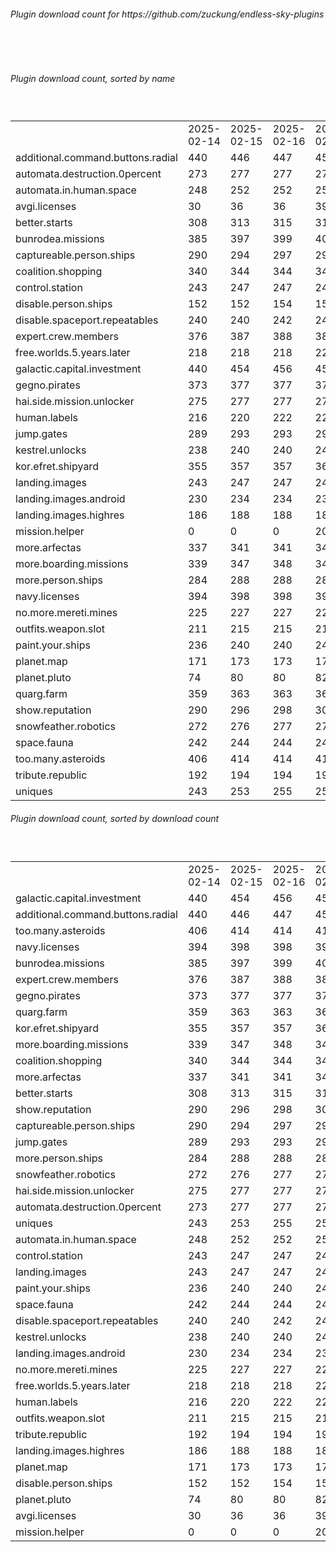 <h6>Plugin download count for https://github.com/zuckung/endless-sky-plugins</h6><br>
<br>
<h6>Plugin download count, sorted by name</h6><sub><sup><br>
<table>
	<tr>
		<td></td>
		<td>2025-02-14</td>
		<td>2025-02-15</td>
		<td>2025-02-16</td>
		<td>2025-02-17</td>
		<td>2025-02-18</td>
		<td>2025-02-19</td>
		<td>2025-02-20</td>
		<td>today +</td>
	</tr>
	<tr>
		<td>additional.command.buttons.radial</td>
		<td>440</td>
		<td>446</td>
		<td>447</td>
		<td>456</td>
		<td>457</td>
		<td>459</td>
		<td>460</td>
		<td>+ 1</td>
	</tr>
	<tr>
		<td>automata.destruction.0percent</td>
		<td>273</td>
		<td>277</td>
		<td>277</td>
		<td>278</td>
		<td>280</td>
		<td>281</td>
		<td>282</td>
		<td>+ 1</td>
	</tr>
	<tr>
		<td>automata.in.human.space</td>
		<td>248</td>
		<td>252</td>
		<td>252</td>
		<td>253</td>
		<td>253</td>
		<td>253</td>
		<td>254</td>
		<td>+ 1</td>
	</tr>
	<tr>
		<td>avgi.licenses</td>
		<td>30</td>
		<td>36</td>
		<td>36</td>
		<td>39</td>
		<td>43</td>
		<td>45</td>
		<td>46</td>
		<td>+ 1</td>
	</tr>
	<tr>
		<td>better.starts</td>
		<td>308</td>
		<td>313</td>
		<td>315</td>
		<td>316</td>
		<td>316</td>
		<td>318</td>
		<td>320</td>
		<td>+ 2</td>
	</tr>
	<tr>
		<td>bunrodea.missions</td>
		<td>385</td>
		<td>397</td>
		<td>399</td>
		<td>400</td>
		<td>402</td>
		<td>402</td>
		<td>407</td>
		<td>+ 5</td>
	</tr>
	<tr>
		<td>captureable.person.ships</td>
		<td>290</td>
		<td>294</td>
		<td>297</td>
		<td>298</td>
		<td>298</td>
		<td>298</td>
		<td>299</td>
		<td>+ 1</td>
	</tr>
	<tr>
		<td>coalition.shopping</td>
		<td>340</td>
		<td>344</td>
		<td>344</td>
		<td>345</td>
		<td>349</td>
		<td>349</td>
		<td>354</td>
		<td>+ 5</td>
	</tr>
	<tr>
		<td>control.station</td>
		<td>243</td>
		<td>247</td>
		<td>247</td>
		<td>248</td>
		<td>252</td>
		<td>252</td>
		<td>253</td>
		<td>+ 1</td>
	</tr>
	<tr>
		<td>disable.person.ships</td>
		<td>152</td>
		<td>152</td>
		<td>154</td>
		<td>155</td>
		<td>157</td>
		<td>157</td>
		<td>160</td>
		<td>+ 3</td>
	</tr>
	<tr>
		<td>disable.spaceport.repeatables</td>
		<td>240</td>
		<td>240</td>
		<td>242</td>
		<td>243</td>
		<td>245</td>
		<td>245</td>
		<td>246</td>
		<td>+ 1</td>
	</tr>
	<tr>
		<td>expert.crew.members</td>
		<td>376</td>
		<td>387</td>
		<td>388</td>
		<td>389</td>
		<td>398</td>
		<td>398</td>
		<td>401</td>
		<td>+ 3</td>
	</tr>
	<tr>
		<td>free.worlds.5.years.later</td>
		<td>218</td>
		<td>218</td>
		<td>218</td>
		<td>221</td>
		<td>223</td>
		<td>223</td>
		<td>228</td>
		<td>+ 5</td>
	</tr>
	<tr>
		<td>galactic.capital.investment</td>
		<td>440</td>
		<td>454</td>
		<td>456</td>
		<td>457</td>
		<td>463</td>
		<td>463</td>
		<td>472</td>
		<td>+ 9</td>
	</tr>
	<tr>
		<td>gegno.pirates</td>
		<td>373</td>
		<td>377</td>
		<td>377</td>
		<td>378</td>
		<td>380</td>
		<td>380</td>
		<td>385</td>
		<td>+ 5</td>
	</tr>
	<tr>
		<td>hai.side.mission.unlocker</td>
		<td>275</td>
		<td>277</td>
		<td>277</td>
		<td>278</td>
		<td>278</td>
		<td>280</td>
		<td>285</td>
		<td>+ 5</td>
	</tr>
	<tr>
		<td>human.labels</td>
		<td>216</td>
		<td>220</td>
		<td>222</td>
		<td>225</td>
		<td>225</td>
		<td>225</td>
		<td>226</td>
		<td>+ 1</td>
	</tr>
	<tr>
		<td>jump.gates</td>
		<td>289</td>
		<td>293</td>
		<td>293</td>
		<td>294</td>
		<td>294</td>
		<td>294</td>
		<td>297</td>
		<td>+ 3</td>
	</tr>
	<tr>
		<td>kestrel.unlocks</td>
		<td>238</td>
		<td>240</td>
		<td>240</td>
		<td>241</td>
		<td>243</td>
		<td>243</td>
		<td>244</td>
		<td>+ 1</td>
	</tr>
	<tr>
		<td>kor.efret.shipyard</td>
		<td>355</td>
		<td>357</td>
		<td>357</td>
		<td>360</td>
		<td>362</td>
		<td>363</td>
		<td>368</td>
		<td>+ 5</td>
	</tr>
	<tr>
		<td>landing.images</td>
		<td>243</td>
		<td>247</td>
		<td>247</td>
		<td>249</td>
		<td>249</td>
		<td>249</td>
		<td>252</td>
		<td>+ 3</td>
	</tr>
	<tr>
		<td>landing.images.android</td>
		<td>230</td>
		<td>234</td>
		<td>234</td>
		<td>237</td>
		<td>237</td>
		<td>237</td>
		<td>238</td>
		<td>+ 1</td>
	</tr>
	<tr>
		<td>landing.images.highres</td>
		<td>186</td>
		<td>188</td>
		<td>188</td>
		<td>189</td>
		<td>189</td>
		<td>190</td>
		<td>191</td>
		<td>+ 1</td>
	</tr>
	<tr>
		<td>mission.helper</td>
		<td>0</td>
		<td>0</td>
		<td>0</td>
		<td>20</td>
		<td>29</td>
		<td>30</td>
		<td>39</td>
		<td>+ 9</td>
	</tr>
	<tr>
		<td>more.arfectas</td>
		<td>337</td>
		<td>341</td>
		<td>341</td>
		<td>342</td>
		<td>344</td>
		<td>347</td>
		<td>348</td>
		<td>+ 1</td>
	</tr>
	<tr>
		<td>more.boarding.missions</td>
		<td>339</td>
		<td>347</td>
		<td>348</td>
		<td>349</td>
		<td>355</td>
		<td>356</td>
		<td>359</td>
		<td>+ 3</td>
	</tr>
	<tr>
		<td>more.person.ships</td>
		<td>284</td>
		<td>288</td>
		<td>288</td>
		<td>289</td>
		<td>291</td>
		<td>292</td>
		<td>295</td>
		<td>+ 3</td>
	</tr>
	<tr>
		<td>navy.licenses</td>
		<td>394</td>
		<td>398</td>
		<td>398</td>
		<td>399</td>
		<td>401</td>
		<td>402</td>
		<td>407</td>
		<td>+ 5</td>
	</tr>
	<tr>
		<td>no.more.mereti.mines</td>
		<td>225</td>
		<td>227</td>
		<td>227</td>
		<td>228</td>
		<td>230</td>
		<td>232</td>
		<td>233</td>
		<td>+ 1</td>
	</tr>
	<tr>
		<td>outfits.weapon.slot</td>
		<td>211</td>
		<td>215</td>
		<td>215</td>
		<td>216</td>
		<td>220</td>
		<td>220</td>
		<td>223</td>
		<td>+ 3</td>
	</tr>
	<tr>
		<td>paint.your.ships</td>
		<td>236</td>
		<td>240</td>
		<td>240</td>
		<td>242</td>
		<td>246</td>
		<td>246</td>
		<td>249</td>
		<td>+ 3</td>
	</tr>
	<tr>
		<td>planet.map</td>
		<td>171</td>
		<td>173</td>
		<td>173</td>
		<td>175</td>
		<td>175</td>
		<td>175</td>
		<td>176</td>
		<td>+ 1</td>
	</tr>
	<tr>
		<td>planet.pluto</td>
		<td>74</td>
		<td>80</td>
		<td>80</td>
		<td>82</td>
		<td>82</td>
		<td>82</td>
		<td>83</td>
		<td>+ 1</td>
	</tr>
	<tr>
		<td>quarg.farm</td>
		<td>359</td>
		<td>363</td>
		<td>363</td>
		<td>366</td>
		<td>371</td>
		<td>371</td>
		<td>372</td>
		<td>+ 1</td>
	</tr>
	<tr>
		<td>show.reputation</td>
		<td>290</td>
		<td>296</td>
		<td>298</td>
		<td>302</td>
		<td>304</td>
		<td>304</td>
		<td>307</td>
		<td>+ 3</td>
	</tr>
	<tr>
		<td>snowfeather.robotics</td>
		<td>272</td>
		<td>276</td>
		<td>277</td>
		<td>278</td>
		<td>282</td>
		<td>282</td>
		<td>285</td>
		<td>+ 3</td>
	</tr>
	<tr>
		<td>space.fauna</td>
		<td>242</td>
		<td>244</td>
		<td>244</td>
		<td>245</td>
		<td>245</td>
		<td>245</td>
		<td>246</td>
		<td>+ 1</td>
	</tr>
	<tr>
		<td>too.many.asteroids</td>
		<td>406</td>
		<td>414</td>
		<td>414</td>
		<td>415</td>
		<td>417</td>
		<td>419</td>
		<td>422</td>
		<td>+ 3</td>
	</tr>
	<tr>
		<td>tribute.republic</td>
		<td>192</td>
		<td>194</td>
		<td>194</td>
		<td>195</td>
		<td>195</td>
		<td>195</td>
		<td>198</td>
		<td>+ 3</td>
	</tr>
	<tr>
		<td>uniques</td>
		<td>243</td>
		<td>253</td>
		<td>255</td>
		<td>256</td>
		<td>262</td>
		<td>262</td>
		<td>265</td>
		<td>+ 3</td>
	</tr>
</table>
</sub></sup>
<h6>Plugin download count, sorted by download count</h6><sub><sup><br>
<table>
	<tr>
		<td></td>
		<td>2025-02-14</td>
		<td>2025-02-15</td>
		<td>2025-02-16</td>
		<td>2025-02-17</td>
		<td>2025-02-18</td>
		<td>2025-02-19</td>
		<td>2025-02-20</td>
		<td>today +</td>
	</tr>
	<tr>
		<td>galactic.capital.investment</td>
		<td>440</td>
		<td>454</td>
		<td>456</td>
		<td>457</td>
		<td>463</td>
		<td>463</td>
		<td>472</td>
		<td>+ 9</td>
	</tr>
	<tr>
		<td>additional.command.buttons.radial</td>
		<td>440</td>
		<td>446</td>
		<td>447</td>
		<td>456</td>
		<td>457</td>
		<td>459</td>
		<td>460</td>
		<td>+ 1</td>
	</tr>
	<tr>
		<td>too.many.asteroids</td>
		<td>406</td>
		<td>414</td>
		<td>414</td>
		<td>415</td>
		<td>417</td>
		<td>419</td>
		<td>422</td>
		<td>+ 3</td>
	</tr>
	<tr>
		<td>navy.licenses</td>
		<td>394</td>
		<td>398</td>
		<td>398</td>
		<td>399</td>
		<td>401</td>
		<td>402</td>
		<td>407</td>
		<td>+ 5</td>
	</tr>
	<tr>
		<td>bunrodea.missions</td>
		<td>385</td>
		<td>397</td>
		<td>399</td>
		<td>400</td>
		<td>402</td>
		<td>402</td>
		<td>407</td>
		<td>+ 5</td>
	</tr>
	<tr>
		<td>expert.crew.members</td>
		<td>376</td>
		<td>387</td>
		<td>388</td>
		<td>389</td>
		<td>398</td>
		<td>398</td>
		<td>401</td>
		<td>+ 3</td>
	</tr>
	<tr>
		<td>gegno.pirates</td>
		<td>373</td>
		<td>377</td>
		<td>377</td>
		<td>378</td>
		<td>380</td>
		<td>380</td>
		<td>385</td>
		<td>+ 5</td>
	</tr>
	<tr>
		<td>quarg.farm</td>
		<td>359</td>
		<td>363</td>
		<td>363</td>
		<td>366</td>
		<td>371</td>
		<td>371</td>
		<td>372</td>
		<td>+ 1</td>
	</tr>
	<tr>
		<td>kor.efret.shipyard</td>
		<td>355</td>
		<td>357</td>
		<td>357</td>
		<td>360</td>
		<td>362</td>
		<td>363</td>
		<td>368</td>
		<td>+ 5</td>
	</tr>
	<tr>
		<td>more.boarding.missions</td>
		<td>339</td>
		<td>347</td>
		<td>348</td>
		<td>349</td>
		<td>355</td>
		<td>356</td>
		<td>359</td>
		<td>+ 3</td>
	</tr>
	<tr>
		<td>coalition.shopping</td>
		<td>340</td>
		<td>344</td>
		<td>344</td>
		<td>345</td>
		<td>349</td>
		<td>349</td>
		<td>354</td>
		<td>+ 5</td>
	</tr>
	<tr>
		<td>more.arfectas</td>
		<td>337</td>
		<td>341</td>
		<td>341</td>
		<td>342</td>
		<td>344</td>
		<td>347</td>
		<td>348</td>
		<td>+ 1</td>
	</tr>
	<tr>
		<td>better.starts</td>
		<td>308</td>
		<td>313</td>
		<td>315</td>
		<td>316</td>
		<td>316</td>
		<td>318</td>
		<td>320</td>
		<td>+ 2</td>
	</tr>
	<tr>
		<td>show.reputation</td>
		<td>290</td>
		<td>296</td>
		<td>298</td>
		<td>302</td>
		<td>304</td>
		<td>304</td>
		<td>307</td>
		<td>+ 3</td>
	</tr>
	<tr>
		<td>captureable.person.ships</td>
		<td>290</td>
		<td>294</td>
		<td>297</td>
		<td>298</td>
		<td>298</td>
		<td>298</td>
		<td>299</td>
		<td>+ 1</td>
	</tr>
	<tr>
		<td>jump.gates</td>
		<td>289</td>
		<td>293</td>
		<td>293</td>
		<td>294</td>
		<td>294</td>
		<td>294</td>
		<td>297</td>
		<td>+ 3</td>
	</tr>
	<tr>
		<td>more.person.ships</td>
		<td>284</td>
		<td>288</td>
		<td>288</td>
		<td>289</td>
		<td>291</td>
		<td>292</td>
		<td>295</td>
		<td>+ 3</td>
	</tr>
	<tr>
		<td>snowfeather.robotics</td>
		<td>272</td>
		<td>276</td>
		<td>277</td>
		<td>278</td>
		<td>282</td>
		<td>282</td>
		<td>285</td>
		<td>+ 3</td>
	</tr>
	<tr>
		<td>hai.side.mission.unlocker</td>
		<td>275</td>
		<td>277</td>
		<td>277</td>
		<td>278</td>
		<td>278</td>
		<td>280</td>
		<td>285</td>
		<td>+ 5</td>
	</tr>
	<tr>
		<td>automata.destruction.0percent</td>
		<td>273</td>
		<td>277</td>
		<td>277</td>
		<td>278</td>
		<td>280</td>
		<td>281</td>
		<td>282</td>
		<td>+ 1</td>
	</tr>
	<tr>
		<td>uniques</td>
		<td>243</td>
		<td>253</td>
		<td>255</td>
		<td>256</td>
		<td>262</td>
		<td>262</td>
		<td>265</td>
		<td>+ 3</td>
	</tr>
	<tr>
		<td>automata.in.human.space</td>
		<td>248</td>
		<td>252</td>
		<td>252</td>
		<td>253</td>
		<td>253</td>
		<td>253</td>
		<td>254</td>
		<td>+ 1</td>
	</tr>
	<tr>
		<td>control.station</td>
		<td>243</td>
		<td>247</td>
		<td>247</td>
		<td>248</td>
		<td>252</td>
		<td>252</td>
		<td>253</td>
		<td>+ 1</td>
	</tr>
	<tr>
		<td>landing.images</td>
		<td>243</td>
		<td>247</td>
		<td>247</td>
		<td>249</td>
		<td>249</td>
		<td>249</td>
		<td>252</td>
		<td>+ 3</td>
	</tr>
	<tr>
		<td>paint.your.ships</td>
		<td>236</td>
		<td>240</td>
		<td>240</td>
		<td>242</td>
		<td>246</td>
		<td>246</td>
		<td>249</td>
		<td>+ 3</td>
	</tr>
	<tr>
		<td>space.fauna</td>
		<td>242</td>
		<td>244</td>
		<td>244</td>
		<td>245</td>
		<td>245</td>
		<td>245</td>
		<td>246</td>
		<td>+ 1</td>
	</tr>
	<tr>
		<td>disable.spaceport.repeatables</td>
		<td>240</td>
		<td>240</td>
		<td>242</td>
		<td>243</td>
		<td>245</td>
		<td>245</td>
		<td>246</td>
		<td>+ 1</td>
	</tr>
	<tr>
		<td>kestrel.unlocks</td>
		<td>238</td>
		<td>240</td>
		<td>240</td>
		<td>241</td>
		<td>243</td>
		<td>243</td>
		<td>244</td>
		<td>+ 1</td>
	</tr>
	<tr>
		<td>landing.images.android</td>
		<td>230</td>
		<td>234</td>
		<td>234</td>
		<td>237</td>
		<td>237</td>
		<td>237</td>
		<td>238</td>
		<td>+ 1</td>
	</tr>
	<tr>
		<td>no.more.mereti.mines</td>
		<td>225</td>
		<td>227</td>
		<td>227</td>
		<td>228</td>
		<td>230</td>
		<td>232</td>
		<td>233</td>
		<td>+ 1</td>
	</tr>
	<tr>
		<td>free.worlds.5.years.later</td>
		<td>218</td>
		<td>218</td>
		<td>218</td>
		<td>221</td>
		<td>223</td>
		<td>223</td>
		<td>228</td>
		<td>+ 5</td>
	</tr>
	<tr>
		<td>human.labels</td>
		<td>216</td>
		<td>220</td>
		<td>222</td>
		<td>225</td>
		<td>225</td>
		<td>225</td>
		<td>226</td>
		<td>+ 1</td>
	</tr>
	<tr>
		<td>outfits.weapon.slot</td>
		<td>211</td>
		<td>215</td>
		<td>215</td>
		<td>216</td>
		<td>220</td>
		<td>220</td>
		<td>223</td>
		<td>+ 3</td>
	</tr>
	<tr>
		<td>tribute.republic</td>
		<td>192</td>
		<td>194</td>
		<td>194</td>
		<td>195</td>
		<td>195</td>
		<td>195</td>
		<td>198</td>
		<td>+ 3</td>
	</tr>
	<tr>
		<td>landing.images.highres</td>
		<td>186</td>
		<td>188</td>
		<td>188</td>
		<td>189</td>
		<td>189</td>
		<td>190</td>
		<td>191</td>
		<td>+ 1</td>
	</tr>
	<tr>
		<td>planet.map</td>
		<td>171</td>
		<td>173</td>
		<td>173</td>
		<td>175</td>
		<td>175</td>
		<td>175</td>
		<td>176</td>
		<td>+ 1</td>
	</tr>
	<tr>
		<td>disable.person.ships</td>
		<td>152</td>
		<td>152</td>
		<td>154</td>
		<td>155</td>
		<td>157</td>
		<td>157</td>
		<td>160</td>
		<td>+ 3</td>
	</tr>
	<tr>
		<td>planet.pluto</td>
		<td>74</td>
		<td>80</td>
		<td>80</td>
		<td>82</td>
		<td>82</td>
		<td>82</td>
		<td>83</td>
		<td>+ 1</td>
	</tr>
	<tr>
		<td>avgi.licenses</td>
		<td>30</td>
		<td>36</td>
		<td>36</td>
		<td>39</td>
		<td>43</td>
		<td>45</td>
		<td>46</td>
		<td>+ 1</td>
	</tr>
	<tr>
		<td>mission.helper</td>
		<td>0</td>
		<td>0</td>
		<td>0</td>
		<td>20</td>
		<td>29</td>
		<td>30</td>
		<td>39</td>
		<td>+ 9</td>
	</tr>
</table>
</sub></sup>
